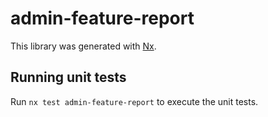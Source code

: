 # admin-feature-report

This library was generated with [Nx](https://nx.dev).

## Running unit tests

Run `nx test admin-feature-report` to execute the unit tests.
